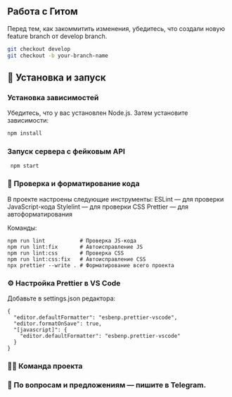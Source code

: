 ## Работа с Гитом
Перед тем, как закоммитить изменения, убедитесь, что создали новую feature branch от develop branch. 
```bash
git checkout develop
git checkout -b your-branch-name
```
## 🧰 Установка и запуск

### Установка зависимостей

Убедитесь, что у вас установлен Node.js. Затем установите зависимости:

```bash
npm install
```
### Запуск сервера с фейковым API

```
 npm start
```
### 🧪 Проверка и форматирование кода

В проекте настроены следующие инструменты:
ESLint — для проверки JavaScript-кода
Stylelint — для проверки CSS
Prettier — для автоформатирования

Команды:
```
npm run lint           # Проверка JS-кода
npm run lint:fix       # Автоисправление JS
npm run lint:css       # Проверка CSS
npm run lint:css:fix   # Автоисправление CSS
npx prettier --write . # Форматирование всего проекта
```
### ⚙️ Настройка Prettier в VS Code
Добавьте в settings.json редактора:
```
{
  "editor.defaultFormatter": "esbenp.prettier-vscode",
  "editor.formatOnSave": true,
  "[javascript]": {
    "editor.defaultFormatter": "esbenp.prettier-vscode"
  }
}
```
### 👩‍💻 Команда проекта



### 💬 По вопросам и предложениям — пишите в Telegram.


